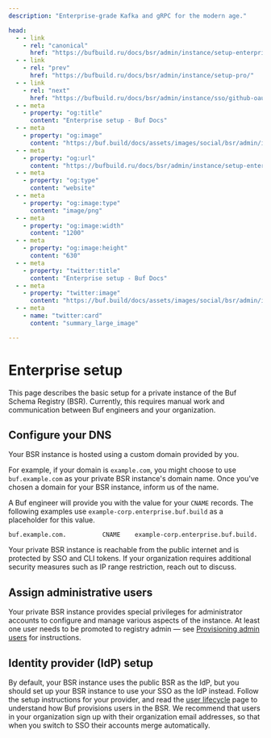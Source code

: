 ```yaml
---
description: "Enterprise-grade Kafka and gRPC for the modern age."

head:
  - - link
    - rel: "canonical"
      href: "https://bufbuild.ru/docs/bsr/admin/instance/setup-enterprise/"
  - - link
    - rel: "prev"
      href: "https://bufbuild.ru/docs/bsr/admin/instance/setup-pro/"
  - - link
    - rel: "next"
      href: "https://bufbuild.ru/docs/bsr/admin/instance/sso/github-oauth2/"
  - - meta
    - property: "og:title"
      content: "Enterprise setup - Buf Docs"
  - - meta
    - property: "og:image"
      content: "https://buf.build/docs/assets/images/social/bsr/admin/instance/setup-enterprise.png"
  - - meta
    - property: "og:url"
      content: "https://bufbuild.ru/docs/bsr/admin/instance/setup-enterprise/"
  - - meta
    - property: "og:type"
      content: "website"
  - - meta
    - property: "og:image:type"
      content: "image/png"
  - - meta
    - property: "og:image:width"
      content: "1200"
  - - meta
    - property: "og:image:height"
      content: "630"
  - - meta
    - property: "twitter:title"
      content: "Enterprise setup - Buf Docs"
  - - meta
    - property: "twitter:image"
      content: "https://buf.build/docs/assets/images/social/bsr/admin/instance/setup-enterprise.png"
  - - meta
    - name: "twitter:card"
      content: "summary_large_image"

---
```


# Enterprise setup

This page describes the basic setup for a private instance of the Buf Schema Registry (BSR). Currently, this requires manual work and communication between Buf engineers and your organization.

## Configure your DNS

Your BSR instance is hosted using a custom domain provided by you.

For example, if your domain is `example.com`, you might choose to use `buf.example.com` as your private BSR instance's domain name. Once you've chosen a domain for your BSR instance, inform us of the name.

A Buf engineer will provide you with the value for your `CNAME` records. The following examples use `example-corp.enterprise.buf.build` as a placeholder for this value.

```text
buf.example.com.          CNAME    example-corp.enterprise.buf.build.
```

Your private BSR instance is reachable from the public internet and is protected by SSO and CLI tokens. If your organization requires additional security measures such as IP range restriction, reach out to discuss.

## Assign administrative users

Your private BSR instance provides special privileges for administrator accounts to configure and manage various aspects of the instance. At least one user needs to be promoted to registry admin — see [Provisioning admin users](../user-lifecycle/#admin-users) for instructions.

## Identity provider (IdP) setup

By default, your BSR instance uses the public BSR as the IdP, but you should set up your BSR instance to use your SSO as the IdP instead. Follow the setup instructions for your provider, and read the [user lifecycle](../user-lifecycle/) page to understand how Buf provisions users in the BSR. We recommend that users in your organization sign up with their organization email addresses, so that when you switch to SSO their accounts merge automatically.
